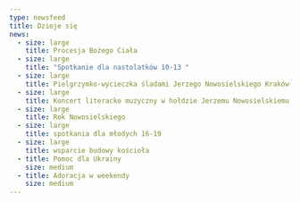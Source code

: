 ```yaml
---
type: newsfeed
title: Dzieje się
news:
  - size: large
    title: Procesja Bożego Ciała
  - size: large
    title: "Spotkanie dla nastolatków 10-13 "
  - size: large
    title: Pielgrzymko-wycieczka śladami Jerzego Nowosielskiego Kraków-Tychy
  - size: large
    title: Koncert literacko muzyczny w hołdzie Jerzemu Nowosielskiemu
  - size: large
    title: Rok Nowosielskiego
  - size: large
    title: spotkania dla młodych 16-19
  - size: large
    title: wsparcie budowy kościoła
  - title: Pomoc dla Ukrainy
    size: medium
  - title: Adoracja w weekendy
    size: medium
---
```

